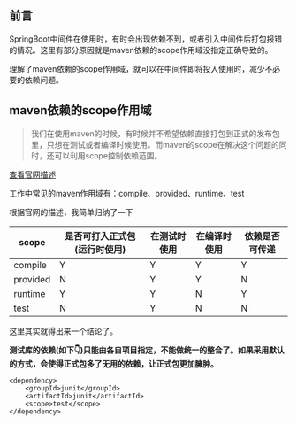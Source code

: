 ## 前言

SpringBoot中间件在使用时，有时会出现依赖不到，或者引入中间件后打包报错的情况。这里有部分原因就是maven依赖的scope作用域没指定正确导致的。

理解了maven依赖的scope作用域，就可以在中间件即将投入使用时，减少不必要的依赖问题。

## maven依赖的scope作用域

> 我们在使用maven的时候，有时候并不希望依赖直接打包到正式的发布包里，只想在测试或者编译时候使用。而maven的scope在解决这个问题的同时，还可以利用scope控制依赖范围。
>
[查看官网描述](https://maven.apache.org/guides/introduction/introduction-to-dependency-mechanism.html#Dependency_Scope)

工作中常见的maven作用域有：compile、provided、runtime、test

根据官网的描述，我简单归纳了一下

| scope | 是否可打入正式包(运行时使用) | 在测试时使用 | 在编译时使用 | 依赖是否可传递 |
| ---| --- | --- | --- | --- |
|compile|Y|Y|Y|Y|
|provided|N|Y|Y|N|
|runtime|Y|Y|N|Y|
|test|N|Y|N|N|

这里其实就得出来一个结论了。

**测试库的依赖(如下👇)只能由各自项目指定，不能做统一的整合了。如果采用默认的方式，会使得正式包多了无用的依赖，让正式包更加臃肿。**

    <dependency>
        <groupId>junit</groupId>
        <artifactId>junit</artifactId>
        <scope>test</scope>
    </dependency>



